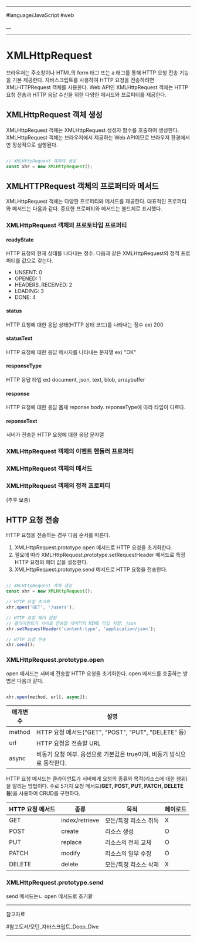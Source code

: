 
---

#language/JavaScript #web 

__

---

# XMLHttpRequest

브라우저는 주소창이나 HTML의 form 태그 또는 a 태그를 통해 HTTP 요청 전송 기능을 기본 제공한다. 자바스크립트를 사용하여 HTTP 요청을 전송하려면 XMLHTTPRequest 객체를 사용한다. Web API인 XMLHttpRequest 객체는 HTTP 요청 전송과 HTTP 응답 수신을 위한 다양한 메서드와 프로퍼티를 제공한다.

## XMLHttpRequest 객체 생성

XMLHttpRequest 객체는 XMLHttpRequest 생성자 함수를 호출하여 생성한다. XMLHttpRequest 객체는 브라우저에서 제공하는 Web API이므로 브라우저 환경에서만 정상적으로 실행된다.

```javascript

// XMLHttpRequest 객체의 생성
const xhr = new XMLHttpRequest();

```

## XMLHTTPRequest 객체의 프로퍼티와 메서드

XMLHttpRequest 객체는 다양한 프로퍼티와 메서드를 제공한다. 대표적인 프로퍼티와 메서드는 다음과 같다. 중요한 프로퍼티와 메서드는 볼드체로 표시했다.

### XMLHttpRequest 객체의 프로토타입 프로퍼티

#### readyState

HTTP 요청의 현재 상태를 나타내는 정수. 다음과 같은 XMLHttpRequest의 정적 프로퍼티를 값으로 갖는다.

- UNSENT: 0
- OPENED: 1
- HEADERS_RECEIVED: 2
- LOADING: 3
- DONE: 4

#### status

HTTP 요청에 대한 응답 상태(HTTP 상태 코드)를 나타내는 정수
ex) 200

#### statusText

HTTP 요청에 대한 응답 메시지를 나타내는 문자열
ex) "OK"

#### responseType

HTTP 응답 타입
ex) document, json, text, blob, arraybuffer

#### response

HTTP 요청에 대한 응답 몸체 reponse body. reponseType에 따라 타입이 다르다.

#### reponseText

서버가 전송한 HTTP 요청에 대한 응답 문자열

### XMLHttpRequest 객체의 이벤트 핸들러 프로퍼티
### XMLHttpRequest 객체의 메서드
### XMLHttpRequest 객체의 정적 프로퍼티

(추후 보충)

## HTTP 요청 전송

HTTP 요청을 전송하는 경우 다음 순서를 따른다.

1. XMLHttpRequest.prototype.open 메서드로 HTTP 요청을 초기화한다.
2. 필요에 따라 XMLHttpRequest.prototype.setRequestHeader 메서드로 특정 HTTP 요청의 헤더 값을 설정한다.
3. XMLHttpRequest.prototype.send 메서드로 HTTP 요청을 전송한다.

```javascript

// XMLHttpRequest 객체 생성
const xhr = new XMLHttpRequest();

// HTTP 요청 초기화
xhr.open('GET', '/users');

// HTTP 요청 헤더 설정
// 클라이언트가 서버로 전송할 데이터의 MIME 타입 지정: json
xhr.setRequestHeader('content-type', 'application/json');

// HTTP 요청 전송
xhr.send();

```

### XMLHttpRequest.prototype.open

open 메서드는 서버에 전송할 HTTP 요청을 초기화한다. open 메서드를 호출하는 방법은 다음과 같다. 

```javascript

xhr.open(method, url[, async]);

```

| 매개변수 | 설명                                                                    |
| -------- | ----------------------------------------------------------------------- |
| method   | HTTP 요청 메서드("GET", "POST", "PUT", "DELETE" 등)                     |
| url      | HTTP 요청을 전송할 URL                                                  |
| async    | 비동기 요청 여부. 옵션으로 기본값은 true이며, 비동기 방식으로 동작한다. |

HTTP 요청 메서드는 클라이언트가 서버에게 요청의 종류와 목적(리소스에 대한 행위)을 알리는 방법이다.
주로 5가지 요청 메서드(**GET, POST, PUT, PATCH, DELETE 등**)을 사용하여 CRUD를 구현하다.

| HTTP 요청 메서드 | 종류           | 목적                  | 페이로드 |
| ---------------- | -------------- | --------------------- | -------- |
| GET              | index/retrieve | 모든/특정 리소스 취득 | X        |
| POST             | create         | 리소스 생성           | O        |
| PUT              | replace        | 리소스의 전체 교체    | O        |
| PATCH            | modify         | 리소스의 일부 수정    | O        |
| DELETE           | delete         | 모든/특정 리소스 삭제 | X         |

### XMLHttpRequest.prototype.send

send 메서드는ㄴ open 메서드로 초기홛

---

참고자료

#참고도서/모던_자바스크립트_Deep_Dive 

---